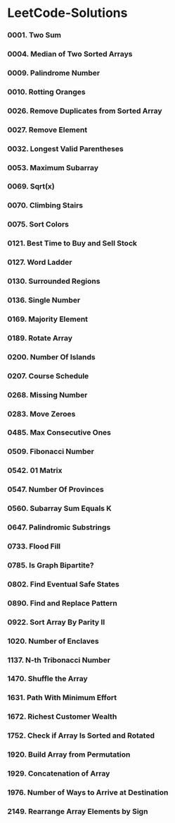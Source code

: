 # LeetCode-Solutions
### 0001. Two Sum
### 0004. Median of Two Sorted Arrays
### 0009. Palindrome Number
### 0010. Rotting Oranges
### 0026. Remove Duplicates from Sorted Array
### 0027. Remove Element
### 0032. Longest Valid Parentheses
### 0053. Maximum Subarray
### 0069. Sqrt(x)
### 0070. Climbing Stairs
### 0075. Sort Colors
### 0121. Best Time to Buy and Sell Stock
### 0127. Word Ladder
### 0130. Surrounded Regions
### 0136. Single Number
### 0169. Majority Element
### 0189. Rotate Array
### 0200. Number Of Islands
### 0207. Course Schedule
### 0268. Missing Number
### 0283. Move Zeroes
### 0485. Max Consecutive Ones
### 0509. Fibonacci Number
### 0542. 01 Matrix
### 0547. Number Of Provinces
### 0560. Subarray Sum Equals K
### 0647. Palindromic Substrings
### 0733. Flood Fill
### 0785. Is Graph Bipartite?
### 0802. Find Eventual Safe States
### 0890. Find and Replace Pattern
### 0922. Sort Array By Parity II
### 1020. Number of Enclaves
### 1137. N-th Tribonacci Number
### 1470. Shuffle the Array
### 1631. Path With Minimum Effort
### 1672. Richest Customer Wealth
### 1752. Check if Array Is Sorted and Rotated
### 1920. Build Array from Permutation
### 1929. Concatenation of Array
### 1976. Number of Ways to Arrive at Destination
### 2149. Rearrange Array Elements by Sign
### 